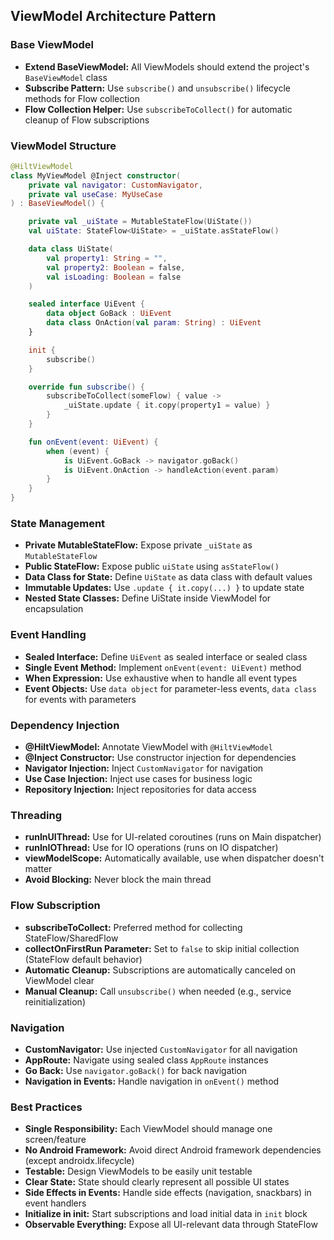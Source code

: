 ## ViewModel Architecture Pattern

### Base ViewModel
- **Extend BaseViewModel:** All ViewModels should extend the project's `BaseViewModel` class
- **Subscribe Pattern:** Use `subscribe()` and `unsubscribe()` lifecycle methods for Flow collection
- **Flow Collection Helper:** Use `subscribeToCollect()` for automatic cleanup of Flow subscriptions

### ViewModel Structure
```kotlin
@HiltViewModel
class MyViewModel @Inject constructor(
    private val navigator: CustomNavigator,
    private val useCase: MyUseCase
) : BaseViewModel() {

    private val _uiState = MutableStateFlow(UiState())
    val uiState: StateFlow<UiState> = _uiState.asStateFlow()

    data class UiState(
        val property1: String = "",
        val property2: Boolean = false,
        val isLoading: Boolean = false
    )

    sealed interface UiEvent {
        data object GoBack : UiEvent
        data class OnAction(val param: String) : UiEvent
    }

    init {
        subscribe()
    }

    override fun subscribe() {
        subscribeToCollect(someFlow) { value ->
            _uiState.update { it.copy(property1 = value) }
        }
    }

    fun onEvent(event: UiEvent) {
        when (event) {
            is UiEvent.GoBack -> navigator.goBack()
            is UiEvent.OnAction -> handleAction(event.param)
        }
    }
}
```

### State Management
- **Private MutableStateFlow:** Expose private `_uiState` as `MutableStateFlow`
- **Public StateFlow:** Expose public `uiState` using `asStateFlow()`
- **Data Class for State:** Define `UiState` as data class with default values
- **Immutable Updates:** Use `.update { it.copy(...) }` to update state
- **Nested State Classes:** Define UiState inside ViewModel for encapsulation

### Event Handling
- **Sealed Interface:** Define `UiEvent` as sealed interface or sealed class
- **Single Event Method:** Implement `onEvent(event: UiEvent)` method
- **When Expression:** Use exhaustive when to handle all event types
- **Event Objects:** Use `data object` for parameter-less events, `data class` for events with parameters

### Dependency Injection
- **@HiltViewModel:** Annotate ViewModel with `@HiltViewModel`
- **@Inject Constructor:** Use constructor injection for dependencies
- **Navigator Injection:** Inject `CustomNavigator` for navigation
- **Use Case Injection:** Inject use cases for business logic
- **Repository Injection:** Inject repositories for data access

### Threading
- **runInUIThread:** Use for UI-related coroutines (runs on Main dispatcher)
- **runInIOThread:** Use for IO operations (runs on IO dispatcher)
- **viewModelScope:** Automatically available, use when dispatcher doesn't matter
- **Avoid Blocking:** Never block the main thread

### Flow Subscription
- **subscribeToCollect:** Preferred method for collecting StateFlow/SharedFlow
- **collectOnFirstRun Parameter:** Set to `false` to skip initial collection (StateFlow default behavior)
- **Automatic Cleanup:** Subscriptions are automatically canceled on ViewModel clear
- **Manual Cleanup:** Call `unsubscribe()` when needed (e.g., service reinitialization)

### Navigation
- **CustomNavigator:** Use injected `CustomNavigator` for all navigation
- **AppRoute:** Navigate using sealed class `AppRoute` instances
- **Go Back:** Use `navigator.goBack()` for back navigation
- **Navigation in Events:** Handle navigation in `onEvent()` method

### Best Practices
- **Single Responsibility:** Each ViewModel should manage one screen/feature
- **No Android Framework:** Avoid direct Android framework dependencies (except androidx.lifecycle)
- **Testable:** Design ViewModels to be easily unit testable
- **Clear State:** State should clearly represent all possible UI states
- **Side Effects in Events:** Handle side effects (navigation, snackbars) in event handlers
- **Initialize in init:** Start subscriptions and load initial data in `init` block
- **Observable Everything:** Expose all UI-relevant data through StateFlow
